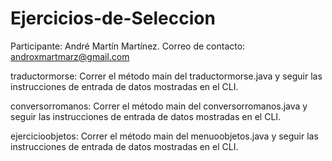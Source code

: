 # Ejercicios-de-Seleccion
Participante: André Martín Martínez.
Correo de contacto: androxmartmarz@gmail.com

traductormorse:
Correr el método main del traductormorse.java y seguir las instrucciones de entrada de datos mostradas en el CLI.

conversorromanos:
Correr el método main del conversorromanos.java y seguir las instrucciones de entrada de datos mostradas en el CLI.

ejercicioobjetos:
Correr el método main del menuoobjetos.java y seguir las instrucciones de entrada de datos mostradas en el CLI.
